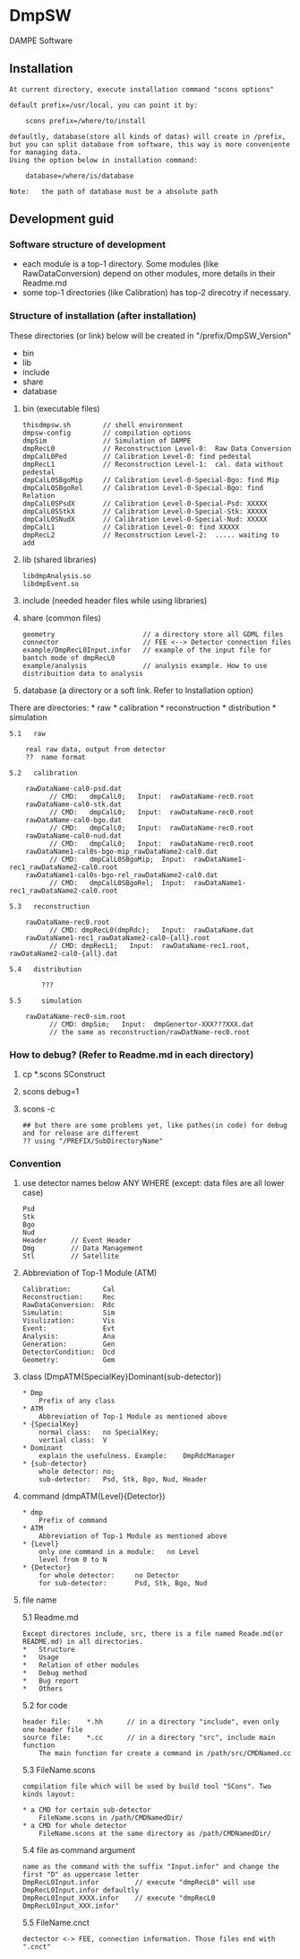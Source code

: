 
DmpSW
=====

DAMPE Software


##  Installation

    At current directory, execute installation command "scons options" 

    default prefix=/usr/local, you can point it by:

        scons prefix=/where/to/install

    defaultly, database(store all kinds of datas) will create in /prefix,
    but you can split database from software, this way is more conveniente for managing data.
    Using the option below in installation command:

        database=/where/is/database

    Note:   the path of database must be a absolute path


##  Development guid

### Software structure of development

*   each module is a top-1 directory. Some modules (like RawDataConversion) depend on other modules, more details in their Readme.md
*   some top-1 directories (like Calibration) has top-2 direcotry if necessary.

### Structure of installation (after installation) 

These directories (or link) below will be created in "/prefix/DmpSW_Version"
*   bin
*   lib
*   include
*   share
*   database

1.  bin (executable files)

        thisdmpsw.sh        // shell environment
        dmpsw-config        // compilation options
        dmpSim              // Simulation of DAMPE
        dmpRecL0            // Reconstruction Level-0:  Raw Data Conversion
        dmpCalL0Ped         // Calibration Level-0: find pedestal
        dmpRecL1            // Reconstruction Level-1:  cal. data without pedestal
        dmpCalL0SBgoMip     // Calibration Level-0-Special-Bgo: find Mip
        dmpCalL0SBgoRel     // Calibration Level-0-Special-Bgo: find Relation
        dmpCalL0SPsdX       // Calibration Level-0-Special-Psd: XXXXX
        dmpCalL0SStkX       // Calibration Level-0-Special-Stk: XXXXX
        dmpCalL0SNudX       // Calibration Level-0-Special-Nud: XXXXX
        dmpCalL1            // Calibration Level-0: find XXXXX
        dmpRecL2            // Reconstruction Level-2:  ..... waiting to add

2.  lib (shared libraries)

        libdmpAnalysis.so
        libdmpEvent.so

3.  include (needed header files while using libraries)

4.  share (common files)

        geometry                      // a directory store all GDML files
        connector                     // FEE <--> Detector connection files
        example/DmpRecL0Input.infor   // example of the input file for bantch mode of dmpRecL0
        example/analysis              // analysis example. How to use distribuition data to analysis

5.  database (a directory or a soft link. Refer to Installation option)

  There are directories:
    *       raw
    *       calibration
    *       reconstruction
    *       distribution
    *       simulation

    5.1   raw

        real raw data, output from detector
        ??  name format

    5.2   calibration

        rawDataName-cal0-psd.dat
              // CMD:   dmpCalL0;   Input:  rawDataName-rec0.root
        rawDataName-cal0-stk.dat
              // CMD:   dmpCalL0;   Input:  rawDataName-rec0.root
        rawDataName-cal0-bgo.dat
              // CMD:   dmpCalL0;   Input:  rawDataName-rec0.root
        rawDataName-cal0-nud.dat
              // CMD:   dmpCalL0;   Input:  rawDataName-rec0.root
        rawDataName1-cal0s-bgo-mip_rawDataName2-cal0.dat
              // CMD:   dmpCalL0SBgoMip;  Input:  rawDataName1-rec1_rawDataName2-cal0.root
        rawDataName1-cal0s-bgo-rel_rawDataName2-cal0.dat
              // CMD:   dmpCalL0SBgoRel;  Input:  rawDataName1-rec1_rawDataName2-cal0.root

    5.3   reconstruction

        rawDataName-rec0.root
              // CMD: dmpRecL0(dmpRdc);   Input:  rawDataName.dat
        rawDataName1-rec1_rawDataName2-cal0-{all}.root
              // CMD: dmpRecL1;   Input:  rawDataName-rec1.root, rawDataName2-cal0-{all}.dat

    5.4   distribution

            ???

    5.5     simulation

        rawDataName-rec0-sim.root
              // CMD: dmpSim;   Input:  dmpGenertor-XXX???XXX.dat
              // the same as reconstruction/rawDatName-rec0.root

### How to debug? (Refer to Readme.md in each directory)

1.  cp *.scons SConstruct
2.  scons debug=1
3.  scons -c

        ## but there are some problems yet, like pathes(in code) for debug and for release are different 
        ?? using "/PREFIX/SubDirectoryName"

### Convention

1.  use detector names below ANY WHERE (except: data files are all lower case)

        Psd
        Stk
        Bgo
        Nud
        Header      // Event Header
        Dmg         // Data Management
        Stl         // Satellite

2.  Abbreviation of Top-1 Module   (ATM)

        Calibration:        Cal
        Reconstruction:     Rec
        RawDataConversion:  Rdc
        Simulatin:          Sim
        Visulization:       Vis
        Event:              Evt
        Analysis:           Ana
        Generation:         Gen
        DetectorCondition:  Dcd
        Geometry:           Gem

3.  class (DmpATM{SpecialKey}Dominant{sub-detector})

        * Dmp
            Prefix of any class
        * ATM
            Abbreviation of Top-1 Module as mentioned above
        * {SpecialKey}
            normal class:   no SpecialKey;
            vertial class:  V
        * Dominant
            explain the usefulness. Example:    DmpRdcManager
        * {sub-detector}
            whole detector: no;
            sub-detector:   Psd, Stk, Bgo, Nud, Header

4.  command (dmpATM{Level}{Detector})

        * dmp
            Prefix of command
        * ATM
            Abbreviation of Top-1 Module as mentioned above
        * {Level}
            only one command in a module:   no Level
            level from 0 to N
        * {Detector}
            for whole detector:     no Detector
            for sub-detector:       Psd, Stk, Bgo, Nud


5.  file name

    5.1  Readme.md

        Except directores include, src, there is a file named Reade.md(or README.md) in all directories.
        *   Structure
        *   Usage
        *   Relation of other modules
        *   Debug method
        *   Bug report
        *   Others

    5.2  for code

        header file:    *.hh      // in a directory "include", even only one header file
        source file:    *.cc      // in a directory "src", include main function
            The main function for create a command in /path/src/CMDNamed.cc

    5.3  FileName.scons

        compilation file which will be used by build tool "SCons". Two kinds layout:

        * a CMD for certain sub-detector
            FileName.scons in /path/CMDNamedDir/
        * a CMD for whole detector
            FileName.scons at the same directory as /path/CMDNamedDir/

    5.4  file as command argument

        name as the command with the suffix "Input.infor" and change the first "D" as uppercase letter
        DmpRecL0Input.infor         // execute "dmpRecL0" will use DmpRecL0Input.infor defaultly
        DmpRecL0Input_XXXX.infor    // execute "dmpRecL0 DmpRecL0Input_XXX.infor"
    
    5.5  FileName.cnct

        dectector <-> FEE, connection information. Those files end with ".cnct"


